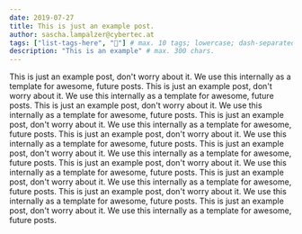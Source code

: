 ```yaml
---
date: 2019-07-27
title: This is just an example post.
author: sascha.lampalzer@cybertec.at
tags: ["list-tags-here", "🙂"] # max. 10 tags; lowercase; dash-separated
description: "This is an example" # max. 300 chars.
---
```


This is just an example post, don't worry about it. We use this internally as a template for awesome, future posts.
This is just an example post, don't worry about it. We use this internally as a template for awesome, future posts.
This is just an example post, don't worry about it. We use this internally as a template for awesome, future posts.
This is just an example post, don't worry about it. We use this internally as a template for awesome, future posts.
This is just an example post, don't worry about it. We use this internally as a template for awesome, future posts.
This is just an example post, don't worry about it. We use this internally as a template for awesome, future posts.
This is just an example post, don't worry about it. We use this internally as a template for awesome, future posts.
This is just an example post, don't worry about it. We use this internally as a template for awesome, future posts.
This is just an example post, don't worry about it. We use this internally as a template for awesome, future posts.
This is just an example post, don't worry about it. We use this internally as a template for awesome, future posts.
